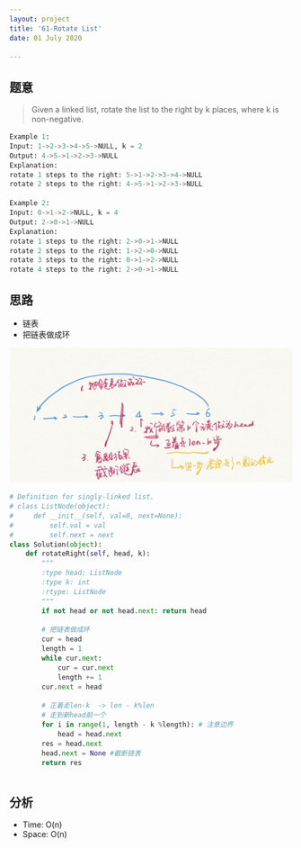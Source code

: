 ```yaml
---
layout: project
title: '61-Rotate List'
date: 01 July 2020

---
```

## 题意
> Given a linked list, rotate the list to the right by k places, where k is non-negative.

~~~python
Example 1:
Input: 1->2->3->4->5->NULL, k = 2
Output: 4->5->1->2->3->NULL
Explanation:
rotate 1 steps to the right: 5->1->2->3->4->NULL
rotate 2 steps to the right: 4->5->1->2->3->NULL

Example 2:
Input: 0->1->2->NULL, k = 4
Output: 2->0->1->NULL
Explanation:
rotate 1 steps to the right: 2->0->1->NULL
rotate 2 steps to the right: 1->2->0->NULL
rotate 3 steps to the right: 0->1->2->NULL
rotate 4 steps to the right: 2->0->1->NULL
~~~

## 思路
- 链表
- 把链表做成环

<img src="/assets/img/projects/code/61_RotateList.jpeg"/>

~~~python
# Definition for singly-linked list.
# class ListNode(object):
#     def __init__(self, val=0, next=None):
#         self.val = val
#         self.next = next
class Solution(object):
    def rotateRight(self, head, k):
        """
        :type head: ListNode
        :type k: int
        :rtype: ListNode
        """
        if not head or not head.next: return head
        
        # 把链表做成环
        cur = head
        length = 1
        while cur.next:
            cur = cur.next
            length += 1
        cur.next = head
        
        # 正着走len-k  -> len - k%len
        # 走到新head前一个
        for i in range(1, length - k %length): # 注意边界
            head = head.next
        res = head.next
        head.next = None #截断链表
        return res
        
~~~

## 分析
- Time: O(n)
- Space: O(n)
